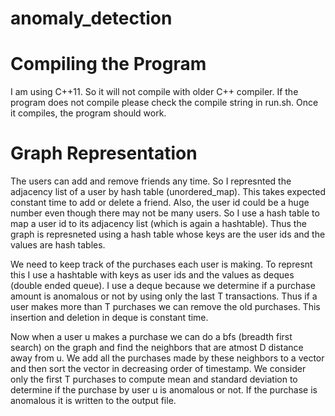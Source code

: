 # anomaly_detection

# Compiling the Program
I am using C++11. So it will not compile with older C++ compiler. If the program does not compile please check the compile string in run.sh. Once it compiles, the program should work.


# Graph Representation
The users can add and remove friends any time. So I represnted the adjacency list of a user by hash table (unordered_map). This takes expected constant time to add or delete a friend. Also, the user id could be a huge number even though there may not be many users. So I use a hash table to map a user id to its adjacency list (which is again a hashtable). Thus the graph is represneted using a hash table whose keys are the user ids and the values are hash tables.

We need to keep track of the purchases each user is making. To represnt this I use a hashtable with keys as user ids and the values as deques (double ended queue).  I use a deque because we determine if a purchase amount is anomalous or not by using only the last T transactions. Thus if a user makes more than T purchases we can remove the old purchases. This insertion and deletion in deque is constant time.  

Now when a user u makes a purchase we can do a bfs (breadth first search) on the graph and find the neighbors that are atmost D distance away from u. We add all the purchases made by these neighbors to a vector and then sort the vector in decreasing order of timestamp. We consider only the first T purchases to compute mean and standard deviation to determine if the purchase by user u is anomalous or not.  If the purchase is anomalous it is written to the output file.   

